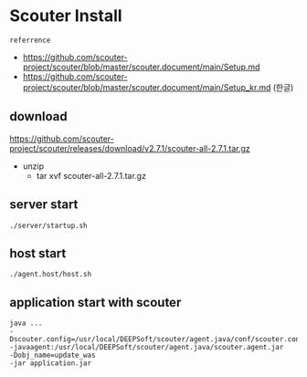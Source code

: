# Scouter Install

`referrence`
- https://github.com/scouter-project/scouter/blob/master/scouter.document/main/Setup.md
- https://github.com/scouter-project/scouter/blob/master/scouter.document/main/Setup_kr.md (한글)
## download

https://github.com/scouter-project/scouter/releases/download/v2.7.1/scouter-all-2.7.1.tar.gz

- unzip
  - tar xvf scouter-all-2.7.1.tar.gz

## server start

`./server/startup.sh`

## host start

`./agent.host/host.sh`

## application start with scouter

```
java ...
-Dscouter.config=/usr/local/DEEPSoft/scouter/agent.java/conf/scouter.conf
-javaagent:/usr/local/DEEPSoft/scouter/agent.java/scouter.agent.jar
-Dobj_name=update_was
-jar application.jar
```

